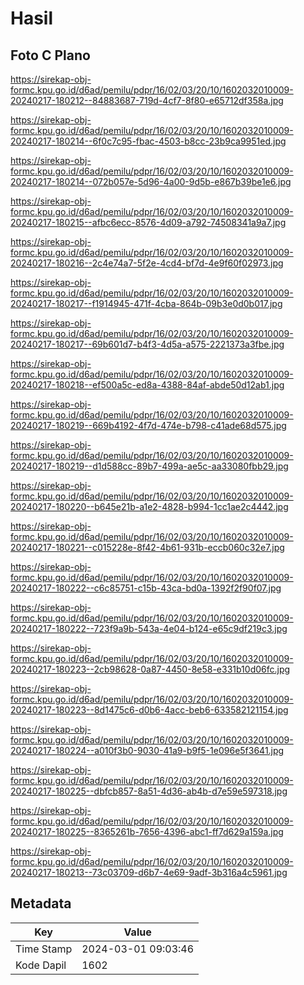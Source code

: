 # Hasil

## Foto C Plano

https://sirekap-obj-formc.kpu.go.id/d6ad/pemilu/pdpr/16/02/03/20/10/1602032010009-20240217-180212--84883687-719d-4cf7-8f80-e65712df358a.jpg

https://sirekap-obj-formc.kpu.go.id/d6ad/pemilu/pdpr/16/02/03/20/10/1602032010009-20240217-180214--6f0c7c95-fbac-4503-b8cc-23b9ca9951ed.jpg

https://sirekap-obj-formc.kpu.go.id/d6ad/pemilu/pdpr/16/02/03/20/10/1602032010009-20240217-180214--072b057e-5d96-4a00-9d5b-e867b39be1e6.jpg

https://sirekap-obj-formc.kpu.go.id/d6ad/pemilu/pdpr/16/02/03/20/10/1602032010009-20240217-180215--afbc6ecc-8576-4d09-a792-74508341a9a7.jpg

https://sirekap-obj-formc.kpu.go.id/d6ad/pemilu/pdpr/16/02/03/20/10/1602032010009-20240217-180216--2c4e74a7-5f2e-4cd4-bf7d-4e9f60f02973.jpg

https://sirekap-obj-formc.kpu.go.id/d6ad/pemilu/pdpr/16/02/03/20/10/1602032010009-20240217-180217--f1914945-471f-4cba-864b-09b3e0d0b017.jpg

https://sirekap-obj-formc.kpu.go.id/d6ad/pemilu/pdpr/16/02/03/20/10/1602032010009-20240217-180217--69b601d7-b4f3-4d5a-a575-2221373a3fbe.jpg

https://sirekap-obj-formc.kpu.go.id/d6ad/pemilu/pdpr/16/02/03/20/10/1602032010009-20240217-180218--ef500a5c-ed8a-4388-84af-abde50d12ab1.jpg

https://sirekap-obj-formc.kpu.go.id/d6ad/pemilu/pdpr/16/02/03/20/10/1602032010009-20240217-180219--669b4192-4f7d-474e-b798-c41ade68d575.jpg

https://sirekap-obj-formc.kpu.go.id/d6ad/pemilu/pdpr/16/02/03/20/10/1602032010009-20240217-180219--d1d588cc-89b7-499a-ae5c-aa33080fbb29.jpg

https://sirekap-obj-formc.kpu.go.id/d6ad/pemilu/pdpr/16/02/03/20/10/1602032010009-20240217-180220--b645e21b-a1e2-4828-b994-1cc1ae2c4442.jpg

https://sirekap-obj-formc.kpu.go.id/d6ad/pemilu/pdpr/16/02/03/20/10/1602032010009-20240217-180221--c015228e-8f42-4b61-931b-eccb060c32e7.jpg

https://sirekap-obj-formc.kpu.go.id/d6ad/pemilu/pdpr/16/02/03/20/10/1602032010009-20240217-180222--c6c85751-c15b-43ca-bd0a-1392f2f90f07.jpg

https://sirekap-obj-formc.kpu.go.id/d6ad/pemilu/pdpr/16/02/03/20/10/1602032010009-20240217-180222--723f9a9b-543a-4e04-b124-e65c9df219c3.jpg

https://sirekap-obj-formc.kpu.go.id/d6ad/pemilu/pdpr/16/02/03/20/10/1602032010009-20240217-180223--2cb98628-0a87-4450-8e58-e331b10d06fc.jpg

https://sirekap-obj-formc.kpu.go.id/d6ad/pemilu/pdpr/16/02/03/20/10/1602032010009-20240217-180223--8d1475c6-d0b6-4acc-beb6-633582121154.jpg

https://sirekap-obj-formc.kpu.go.id/d6ad/pemilu/pdpr/16/02/03/20/10/1602032010009-20240217-180224--a010f3b0-9030-41a9-b9f5-1e096e5f3641.jpg

https://sirekap-obj-formc.kpu.go.id/d6ad/pemilu/pdpr/16/02/03/20/10/1602032010009-20240217-180225--dbfcb857-8a51-4d36-ab4b-d7e59e597318.jpg

https://sirekap-obj-formc.kpu.go.id/d6ad/pemilu/pdpr/16/02/03/20/10/1602032010009-20240217-180225--8365261b-7656-4396-abc1-ff7d629a159a.jpg

https://sirekap-obj-formc.kpu.go.id/d6ad/pemilu/pdpr/16/02/03/20/10/1602032010009-20240217-180213--73c03709-d6b7-4e69-9adf-3b316a4c5961.jpg


## Metadata

| Key        | Value               |
| ---------- | ------------------- |
| Time Stamp | 2024-03-01 09:03:46 |
| Kode Dapil | 1602                |



